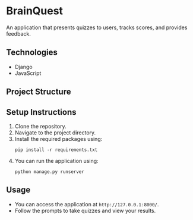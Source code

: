 
# BrainQuest

An application that presents quizzes to users, tracks scores, and provides feedback.

## Technologies
- Django
- JavaScript

## Project Structure

## Setup Instructions
1. Clone the repository.
2. Navigate to the project directory.
3. Install the required packages using:
   ```
   pip install -r requirements.txt
   ```
4. You can run the application using:
   ```
   python manage.py runserver
   ```

## Usage
- You can access the application at `http://127.0.0.1:8000/`.
- Follow the prompts to take quizzes and view your results.
